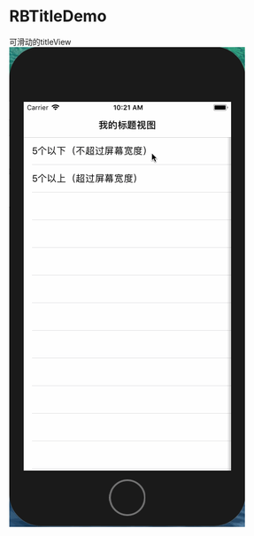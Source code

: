 # RBTitleDemo
可滑动的titleView
![gif](https://github.com/RiberWang/RBTitleDemo/blob/master/ScreenShot/titleView.gif)
